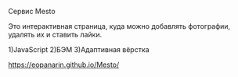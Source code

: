 Сервис Mesto

Это интерактивная страница, 
куда можно добавлять фотографии, 
удалять их и ставить лайки.

1)JavaScript
2)БЭМ
3)Адаптивная вёрстка

https://eopanarin.github.io/Mesto/
